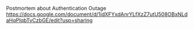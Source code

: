 Postmortem about Authentication Outage
https://docs.google.com/document/d/1idXFYxdAnrYLfXzZ7utU508OBxNLdaHqPIqbTvCzbGE/edit?usp=sharing
